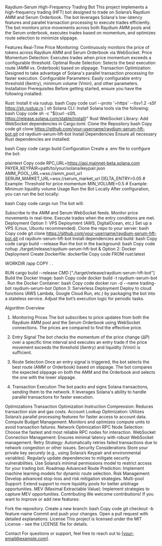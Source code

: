 Raydium-Serum High-Frequency Trading Bot
This project implements a high-frequency trading (HFT) bot designed to trade on Solana’s Raydium AMM and Serum Orderbook. The bot leverages Solana's low-latency features and parallel transaction processing to execute trades efficiently. The bot monitors price movements across both Raydium AMM pools and the Serum orderbook, executes trades based on momentum, and optimizes route selection to minimize slippage.

Features
Real-Time Price Monitoring: Continuously monitors the price of tokens across Raydium AMM and Serum Orderbook via WebSocket.
Price Momentum Detection: Executes trades when price momentum exceeds a configurable threshold.
Optimal Route Selection: Selects the best execution route (AMM vs. Orderbook) based on slippage.
Transaction Optimization: Designed to take advantage of Solana's parallel transaction processing for faster execution.
Configurable Parameters: Easily configurable entry threshold (δentry), minimum volume (Vmin), and other parameters.
Installation
Prerequisites
Before getting started, ensure you have the following installed:

Rust: Install it via rustup.
bash
Copy code
curl --proto '=https' --tlsv1.2 -sSf https://sh.rustup.rs | sh
Solana CLI: Install Solana tools via the following:
bash
Copy code
sh -c "$(curl -sSfL https://release.solana.com/stable/install)"
Rust WebSocket Library: Add WebSocket dependencies in Cargo.toml.
Clone the Repository
bash
Copy code
git clone https://github.com/your-username/raydium-serum-hft-bot.git
cd raydium-serum-hft-bot
Install Dependencies
Ensure all necessary Rust dependencies are installed:

bash
Copy code
cargo build
Configuration
Create a .env file to configure the bot:

plaintext
Copy code
RPC_URL=https://api.mainnet-beta.solana.com
PAYER_KEYPAIR=path/to/your/solana/keypair.json
AMM_POOL_URL=wss://amm_pool_url
SERUM_MARKET_URL=wss://serum_market_url
DELTA_ENTRY=0.05 # Example: Threshold for price momentum
MIN_VOLUME=0.5 # Example: Minimum liquidity volume
Usage
Run the Bot Locally
After configuration, you can run the bot locally:

bash
Copy code
cargo run
The bot will:

Subscribe to the AMM and Serum WebSocket feeds.
Monitor price movements in real-time.
Execute trades when the entry conditions are met.
Deployment
Option 1: VPS Deployment (AWS, DigitalOcean, etc.)
Set up a VPS (Linux, Ubuntu recommended).
Clone the repo to your server:
bash
Copy code
git clone https://github.com/your-username/raydium-serum-hft-bot.git
cd raydium-serum-hft-bot
Install dependencies and build:
bash
Copy code
cargo build --release
Run the bot in the background:
bash
Copy code
nohup ./target/release/raydium-serum-hft-bot &
Option 2: Docker Deployment
Create Dockerfile:
dockerfile
Copy code
FROM rust:latest

WORKDIR /app
COPY . .

RUN cargo build --release
CMD ["./target/release/raydium-serum-hft-bot"]
Build the Docker Image:
bash
Copy code
docker build -t raydium-serum-bot .
Run the Docker Container:
bash
Copy code
docker run -d --name trading-bot raydium-serum-bot
Option 3: Serverless Deployment
Deploy to cloud functions (AWS Lambda, Google Cloud Run, etc.) by packaging the bot into a stateless service. Adjust the bot’s execution logic for periodic tasks.

Algorithm Overview

1. Monitoring Prices
   The bot subscribes to price updates from both the Raydium AMM pool and the Serum Orderbook using WebSocket connections. The prices are compared to find the effective price.

2. Entry Signal
   The bot checks the momentum of the price change (ΔP) over a specific time interval and executes an entry trade if the price movement exceeds the threshold (δentry) and liquidity (Vmin) is sufficient.

3. Route Selection
   Once an entry signal is triggered, the bot selects the best route (AMM or Orderbook) based on slippage. The bot compares the expected slippage on both the AMM and the Orderbook and selects the one with the lower slippage.

4. Transaction Execution
   The bot packs and signs Solana transactions, sending them to the network. It leverages Solana's ability to handle parallel transactions for faster execution.

Optimizations
Transaction Optimization
Instruction Compression: Reduces transaction size and gas costs.
Account Lookup Optimization: Utilizes Solana’s parallel processing features for faster access to account data.
Compute Budget Management: Monitors and optimizes compute units to avoid transaction failures.
Network Optimization
RPC Node Selection: Choose the fastest and most reliable RPC nodes for interaction.
WebSocket Connection Management: Ensures minimal latency with robust WebSocket management.
Retry Strategy: Automatically retries failed transactions due to network congestion or other issues.
Security Considerations
Store your private key securely (e.g., using Solana’s Keypair and environmental variables).
Regularly update dependencies to mitigate security vulnerabilities.
Use Solana’s minimal permissions model to restrict access for your trading bot.
Roadmap
Advanced Route Prediction: Implement machine learning models for dynamic route selection.
Risk Management: Develop advanced stop-loss and risk mitigation strategies.
Multi-pool Support: Extend support to more liquidity pools for better arbitrage opportunities.
MEV (Maximal Extractable Value): Implement strategies to capture MEV opportunities.
Contributing
We welcome contributions! If you want to improve or add new features:

Fork the repository.
Create a new branch:
bash
Copy code
git checkout -b feature-name
Commit and push your changes.
Open a pull request with detailed explanations.
License
This project is licensed under the MIT License - see the LICENSE file for details.

Contact
For questions or support, feel free to reach out to [your-email@example.com].
